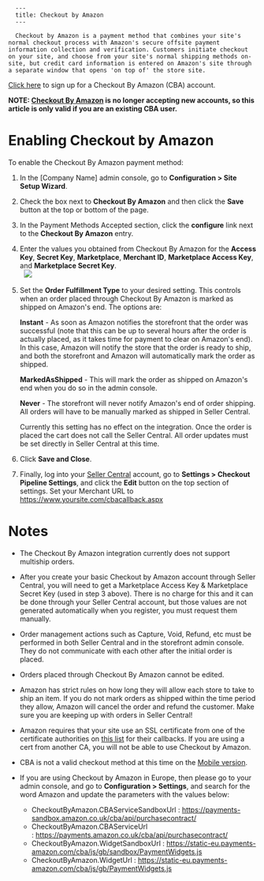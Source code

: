 
      ---
      title: Checkout by Amazon
      ---

      Checkout by Amazon is a payment method that combines your site's normal checkout process with Amazon's secure offsite payment information collection and verification. Customers initiate checkout on your site, and choose from your site's normal shipping methods on-site, but credit card information is entered on Amazon's site through a separate window that opens 'on top of' the store site.

[Click here](https://payments.amazon.com/sdui/sdui/business/cba?apaysccid=RPASPDNS) to sign up for a Checkout By Amazon (CBA) account.

**NOTE: [Checkout By Amazon](https://payments.amazon.com/help/81709) is no longer accepting new accounts, so this article is only valid if you are an existing CBA user.**

Enabling Checkout by Amazon
===========================

To enable the Checkout By Amazon payment method:

1.  In the \[Company Name\] admin console, go to **Configuration > Site Setup Wizard**.  
      
    
2.  Check the box next to **Checkout By Amazon** and then click the **Save** button at the top or bottom of the page.  
      
    
3.  In the Payment Methods Accepted section, click the **configure** link next to the **Checkout By Amazon** entry.  
      
    
4.  Enter the values you obtained from Checkout By Amazon for the **Access Key**, **Secret Key**, **Marketplace**, **Merchant ID**, **Marketplace Access Key**, and **Marketplace Secret Key**.  
      ![](images/1415721338606.png)  
      
      
    
5.  Set the **Order Fulfillment Type** to your desired setting. This controls when an order placed through Checkout By Amazon is marked as shipped on Amazon's end. The options are:  
      
    **Instant** - As soon as Amazon notifies the storefront that the order was successful (note that this can be up to several hours after the order is actually placed, as it takes time for payment to clear on Amazon's end). In this case, Amazon will notify the store that the order is ready to ship, and both the storefront and Amazon will automatically mark the order as shipped.  
      
    **MarkedAsShipped** - This will mark the order as shipped on Amazon's end when you do so in the admin console.  
      
    **Never** - The storefront will never notify Amazon's end of order shipping. All orders will have to be manually marked as shipped in Seller Central.  
      
    Currently this setting has no effect on the integration. Once the order is placed the cart does not call the Seller Central. All order updates must be set directly in Seller Central at this time.  
      
    
6.  Click **Save and Close**.  
      
    
7.  Finally, log into your [Seller Central](https://sellercentral.amazon.com/gp/homepage.html) account, go to **Settings > Checkout Pipeline Settings**, and click the **Edit** button on the top section of settings. Set your Merchant URL to https://www.yoursite.com/cbacallback.aspx

Notes
=====

*   The Checkout By Amazon integration currently does not support multiship orders.  
      
    
*   After you create your basic Checkout by Amazon account through Seller Central, you will need to get a Marketplace Access Key & Marketplace Secret Key (used in step 3 above). There is no charge for this and it can be done through your Seller Central account, but those values are not generated automatically when you register, you must request them manually.  
      
    
*   Order management actions such as Capture, Void, Refund, etc must be performed in both Seller Central and in the storefront admin console. They do not communicate with each other after the initial order is placed.  
      
    
*   Orders placed through Checkout By Amazon cannot be edited.  
      
    
*   Amazon has strict rules on how long they will allow each store to take to ship an item. If you do not mark orders as shipped within the time period they allow, Amazon will cancel the order and refund the customer. Make sure you are keeping up with orders in Seller Central!  
      
    
*   Amazon requires that your site use an SSL certificate from one of the certificate authorities on [this list](https://payments.amazon.com/sdui/sdui/helpTab/Checkout-by-Amazon/Technical-Resources/SSL-Certificates-and-the-Callback-API) for their callbacks. If you are using a cert from another CA, you will not be able to use Checkout by Amazon.  
      
    
*   CBA is not a valid checkout method at this time on the [Mobile version](default.aspx?pageid=mobile_skin).  
      
    
*   If you are using Checkout by Amazon in Europe, then please go to your admin console, and go to **Configuration > Settings**, and search for the word Amazon and update the parameters with the values below:
    *   CheckoutByAmazon.CBAServiceSandboxUrl : https://payments-sandbox.amazon.co.uk/cba/api/purchasecontract/
    *   CheckoutByAmazon.CBAServiceUrl : https://payments.amazon.co.uk/cba/api/purchasecontract/
    *   CheckoutByAmazon.WidgetSandboxUrl : https://static-eu.payments-amazon.com/cba/js/gb/sandbox/PaymentWidgets.js
    *   CheckoutByAmazon.WidgetUrl : https://static-eu.payments-amazon.com/cba/js/gb/PaymentWidgets.js
      